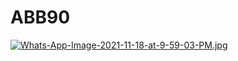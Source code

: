 # ABB90
[![Whats-App-Image-2021-11-18-at-9-59-03-PM.jpg](https://i.postimg.cc/cHXnK7F4/Whats-App-Image-2021-11-18-at-9-59-03-PM.jpg)](https://postimg.cc/Ppvx9DGB)
